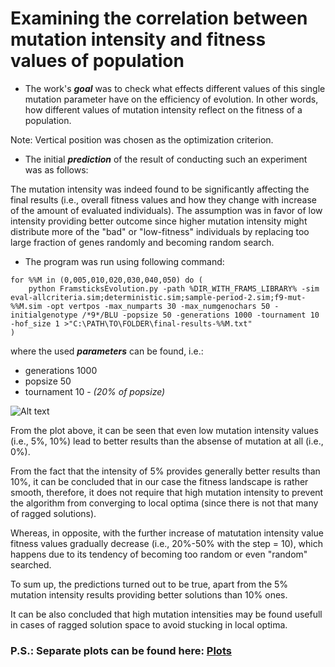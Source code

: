 # Examining the correlation between mutation intensity and fitness values of population

- The work's ***goal*** was to check what effects different values of this single mutation parameter have on the efficiency of evolution. In other words, how different values of mutation intensity reflect on the fitness of a population.

Note: Vertical position was chosen as the optimization criterion.

- The initial ***prediction*** of the result of conducting such an experiment was as follows:

The mutation intensity was indeed found to be significantly affecting the final results (i.e., overall fitness values and how they change with increase of the amount of evaluated individuals). The assumption was in favor of low intensity providing better outcome since higher mutation intensity might distribute more of the "bad" or "low-fitness" individuals by replacing too large fraction of genes randomly and becoming random search.

- The program was run using following command: 

```
for %%M in (0,005,010,020,030,040,050) do (
    python FramsticksEvolution.py -path %DIR_WITH_FRAMS_LIBRARY% -sim eval-allcriteria.sim;deterministic.sim;sample-period-2.sim;f9-mut-%%M.sim -opt vertpos -max_numparts 30 -max_numgenochars 50 -initialgenotype /*9*/BLU -popsize 50 -generations 1000 -tournament 10 -hof_size 1 >"C:\PATH\TO\FOLDER\final-results-%%M.txt"
)
```

where the used ***parameters*** can be found, i.e.:

  - generations 1000
  - popsize 50
  - tournament 10 - *(20% of popsize)*

![Alt text](https://github.com/allsuitablenamesarealreadytaken/evolution-and-mutation-intensity/blob/main/plots/plot%20all%20mutation%20intensities%20together.png?raw=true "plot all together")

From the plot above, it can be seen that even low mutation intensity values (i.e., 5%, 10%) lead to better results than the absense of mutation at all (i.e., 0%).

From the fact that the intensity of 5% provides generally better results than 10%, it can be concluded that in our case the fitness landscape is rather smooth, therefore, it does not require that high mutation intensity to prevent the algorithm from converging to local optima (since there is not that many of ragged solutions).

Whereas, in opposite, with the further increase of matutation intensity value fitness values gradually decrease (i.e., 20%-50% with the step = 10), which happens due to its tendency of becoming too random or even "random" searched.

To sum up, the predictions turned out to be true, apart from the 5% mutation intensity results providing better solutions than 10% ones.

It can be also concluded that high mutation intensities may be found usefull in cases of ragged solution space to avoid stucking in local optima.


### P.S.: Separate plots can be found here: [Plots](https://github.com/allsuitablenamesarealreadytaken/evolution-and-mutation-intensity/blob/main/plots/)
